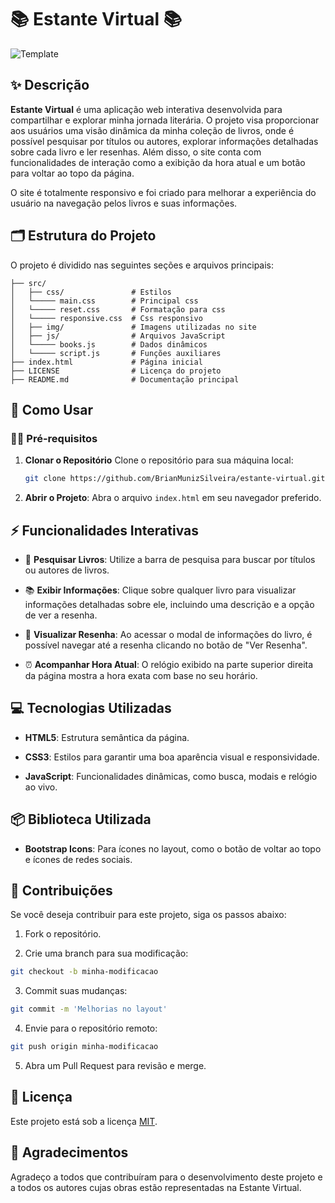 # 📚 Estante Virtual 📚

![Template](https://i.imgur.com/WmmKMkm.png)

## ✨ Descrição

**Estante Virtual** é uma aplicação web interativa desenvolvida para compartilhar e explorar minha jornada literária. O projeto visa proporcionar aos usuários uma visão dinâmica da minha coleção de livros, onde é possível pesquisar por títulos ou autores, explorar informações detalhadas sobre cada livro e ler resenhas. Além disso, o site conta com funcionalidades de interação como a exibição da hora atual e um botão para voltar ao topo da página.

O site é totalmente responsivo e foi criado para melhorar a experiência do usuário na navegação pelos livros e suas informações.

## 🗂️ Estrutura do Projeto

O projeto é dividido nas seguintes seções e arquivos principais:

```plaintext
├── src/  
│   ├── css/               # Estilos
│   └───── main.css        # Principal css
│   └───── reset.css       # Formatação para css 
│   └───── responsive.css  # Css responsivo       
│   ├── img/               # Imagens utilizadas no site                
│   ├── js/                # Arquivos JavaScript
│   └───── books.js        # Dados dinâmicos
│   └───── script.js       # Funções auxiliares  
├── index.html             # Página inicial  
├── LICENSE                # Licença do projeto  
├── README.md              # Documentação principal    
```

## 🚀 Como Usar

### 🧑‍💻 Pré-requisitos

1. **Clonar o Repositório**
   Clone o repositório para sua máquina local:
   ```bash
   git clone https://github.com/BrianMunizSilveira/estante-virtual.git
    ```
2. **Abrir o Projeto**: Abra o arquivo `index.html` em seu navegador preferido.

## ⚡ Funcionalidades Interativas

- 🔎 **Pesquisar Livros**: Utilize a barra de pesquisa para buscar por títulos ou autores de livros.

- 📚 **Exibir Informações**: Clique sobre qualquer livro para visualizar informações detalhadas sobre ele, incluindo uma descrição e a opção de ver a resenha.

- 📝 **Visualizar Resenha**: Ao acessar o modal de informações do livro, é possível navegar até a resenha clicando no botão de "Ver Resenha".

- ⏰ **Acompanhar Hora Atual**: O relógio exibido na parte superior direita da página mostra a hora exata com base no seu horário.

## 💻 Tecnologias Utilizadas

- **HTML5**: Estrutura semântica da página.

- **CSS3**: Estilos para garantir uma boa aparência visual e responsividade.

- **JavaScript**: Funcionalidades dinâmicas, como busca, modais e relógio ao vivo.

## 📦 Biblioteca Utilizada

- **Bootstrap Icons**: Para ícones no layout, como o botão de voltar ao topo e ícones de redes sociais.

## 🤝 Contribuições

Se você deseja contribuir para este projeto, siga os passos abaixo:

1. Fork o repositório.

2. Crie uma branch para sua modificação:
```bash
git checkout -b minha-modificacao
```

3. Commit suas mudanças:
```bash
git commit -m 'Melhorias no layout'
```

4. Envie para o repositório remoto:
```bash
git push origin minha-modificacao
```

5. Abra um Pull Request para revisão e merge.

## 📝 Licença
Este projeto está sob a licença [MIT](LICENSE).

## 🙏 Agradecimentos

Agradeço a todos que contribuíram para o desenvolvimento deste projeto e a todos os autores cujas obras estão representadas na Estante Virtual.